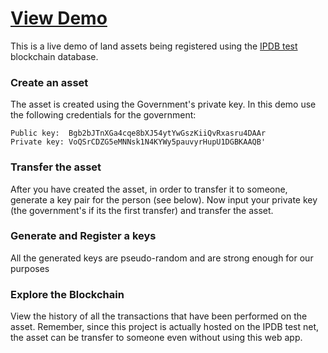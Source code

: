 # [View Demo]()  
This is a live demo of land assets being registered using the [IPDB test]() blockchain database.


### Create an asset
The asset is created using the Government's private key. In this demo use the following credentials for the government:
```
Public key:  Bgb2bJTnXGa4cqe8bXJ54ytYwGszKiiQvRxasru4DAAr
Private key: VoQSrCDZG5eMNNsk1N4KYWy5pauvyrHupU1DGBKAAQB'
```
### Transfer the asset
After you have created the asset, in order to transfer it to someone, generate a key pair for the person (see below). Now input your private key (the government's if its the first transfer) and transfer the asset. 

### Generate and Register a keys
All the generated keys are pseudo-random and are strong enough for our purposes

### Explore the Blockchain
View the history of all the transactions that have been performed on the asset. Remember, since this project is actually hosted on the IPDB test net, the asset can be transfer to someone even without using this web app.

